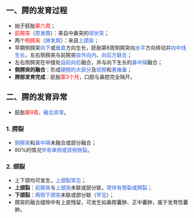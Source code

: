 ## 一、腭的发育过程
* 始于胚胎<font color="#ff0000">第六周</font>；
* <font color="#ff0000">前腭突</font>（<font color="#245bdb">原发腭</font>）：来自中鼻突的<font color="#245bdb">球状突</font>；
* 两个<font color="#ff0000">侧腭突</font>（<font color="#245bdb">继发腭</font>）：来自<font color="#245bdb">上颌突</font>；
* 早期侧腭突<font color="#245bdb">向下</font>或<font color="#245bdb">垂直</font>方向生长，胚胎第8周侧腭突向<font color="#245bdb">水平</font>方向转动并<font color="#245bdb">向中线生长</font>，左右侧腭突与前腭突<font color="#245bdb">自外向内</font>、<font color="#245bdb">向后方联合</font>；
* 左右侧腭突在中缝处<font color="#245bdb">自前向后</font>融合，并与向下生长的<font color="#245bdb">鼻中隔</font>融合；
* **侧腭突的融合**：形成<font color="#245bdb">硬腭的大部分</font>及<font color="#245bdb">软腭</font>和<font color="#245bdb">悬雍垂</font>；
* **腭部发育完成**：胚胎<font color="#ff0000">第3个月</font>，口腔与鼻腔完全隔开。

## 二、腭的发育异常
* 胚胎<font color="#ff0000">第9周</font>、<font color="#245bdb">融合异常</font>。
### 1. 腭裂
* <font color="#245bdb">侧腭突</font>和<font color="#245bdb">鼻中隔</font>未融合或部分融合；
* 80%的情况<font color="#245bdb">伴有单侧或双侧唇裂</font>。
### 2. 颌裂
* 上下颌均可发生，<font color="#245bdb">上颌裂常见</font>；
* **上颌裂**：<font color="#245bdb">前腭突</font>与<font color="#245bdb">上颌突</font>未联或部分联，<font color="#245bdb">常伴有唇裂或腭裂</font>；
* **下颌裂**：<font color="#245bdb">两侧下颌突</font>未联或部分联（<font color="#245bdb">罕见</font>）；
* 腭突的融合缝隙中有上皮残留，可发生如鼻腭囊肿、正中囊肿，属于发育性囊肿。







